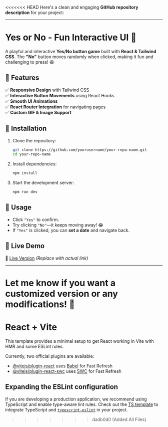 <<<<<<< HEAD
Here's a clean and engaging **GitHub repository description** for your project:  

---

# **Yes or No - Fun Interactive UI** 🎉  

A playful and interactive **Yes/No button game** built with **React & Tailwind CSS**. The **"No"** button moves randomly when clicked, making it fun and challenging to press! 😆  

## **🚀 Features**  
✅ **Responsive Design** with Tailwind CSS  
✅ **Interactive Button Movements** using React Hooks  
✅ **Smooth UI Animations**  
✅ **React Router Integration** for navigating pages  
✅ **Custom GIF & Image Support**  

## **🔧 Installation**  
1. Clone the repository:  
   ```sh
   git clone https://github.com/yourusername/your-repo-name.git
   cd your-repo-name
   ```
2. Install dependencies:  
   ```sh
   npm install
   ```
3. Start the development server:  
   ```sh
   npm run dev
   ```

## **📌 Usage**  
- Click `"Yes"` to confirm.  
- Try clicking `"No"`—it keeps moving away! 😂  
- If `"Yes"` is clicked, you can **set a date** and navigate back.  

## **🔗 Live Demo**  
🔗 [Live Version](your-live-demo-link) *(Replace with actual link)*  

---

Let me know if you want a **customized version** or any modifications! 🚀
=======
# React + Vite

This template provides a minimal setup to get React working in Vite with HMR and some ESLint rules.

Currently, two official plugins are available:

- [@vitejs/plugin-react](https://github.com/vitejs/vite-plugin-react/blob/main/packages/plugin-react/README.md) uses [Babel](https://babeljs.io/) for Fast Refresh
- [@vitejs/plugin-react-swc](https://github.com/vitejs/vite-plugin-react-swc) uses [SWC](https://swc.rs/) for Fast Refresh

## Expanding the ESLint configuration

If you are developing a production application, we recommend using TypeScript and enable type-aware lint rules. Check out the [TS template](https://github.com/vitejs/vite/tree/main/packages/create-vite/template-react-ts) to integrate TypeScript and [`typescript-eslint`](https://typescript-eslint.io) in your project.
>>>>>>> dadb0d0 (Added All Files)
